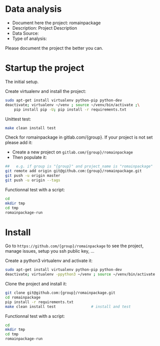 # Data analysis
- Document here the project: romainpackage
- Description: Project Description
- Data Source:
- Type of analysis:

Please document the project the better you can.

# Startup the project

The initial setup.

Create virtualenv and install the project:
```bash
sudo apt-get install virtualenv python-pip python-dev
deactivate; virtualenv ~/venv ; source ~/venv/bin/activate ;\
    pip install pip -U; pip install -r requirements.txt
```

Unittest test:
```bash
make clean install test
```

Check for romainpackage in gitlab.com/{group}.
If your project is not set please add it:

- Create a new project on `gitlab.com/{group}/romainpackage`
- Then populate it:

```bash
##   e.g. if group is "{group}" and project_name is "romainpackage"
git remote add origin git@github.com:{group}/romainpackage.git
git push -u origin master
git push -u origin --tags
```

Functionnal test with a script:

```bash
cd
mkdir tmp
cd tmp
romainpackage-run
```

# Install

Go to `https://github.com/{group}/romainpackage` to see the project, manage issues,
setup you ssh public key, ...

Create a python3 virtualenv and activate it:

```bash
sudo apt-get install virtualenv python-pip python-dev
deactivate; virtualenv -ppython3 ~/venv ; source ~/venv/bin/activate
```

Clone the project and install it:

```bash
git clone git@github.com:{group}/romainpackage.git
cd romainpackage
pip install -r requirements.txt
make clean install test                # install and test
```
Functionnal test with a script:

```bash
cd
mkdir tmp
cd tmp
romainpackage-run
```
